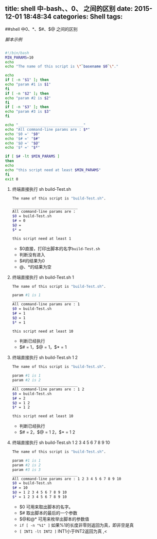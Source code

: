 title: shell 中-bash、、0、 之间的区别
date: 2015-12-01 18:48:34
categories: Shell
tags:
---
##shell 中$0、$*、$#、$@ 之间的区别


*脚本示例*


``` bash

#!/bin/bash
MIN_PARAMS=10
echo
echo "The name of this script is \"`basename $0`\"."

echo
if [ -n "$1" ]; then
echo "param #1 is $1"
fi
if [ -n "$2" ]; then
echo "param #2 is $2"
fi
if [ -n "$3" ]; then
echo "param #3 is $3"
fi

echo "______________________________"
echo "All command-line params are : $*"
echo '$0 =' "$0"
echo '$# =' "$#"
echo '$@ =' "$@"
echo '$* =' "$*"

if [ $# -lt $MIN_PARAMS ]
then
echo
echo "this script need at least $MIN_PARAMS"
fi
exit 0
```

1. 终端直接执行 sh build-Test.sh 


	```bash
	The name of this script is "build-Test.sh".
	
	______________________________
	All command-line params are : 
	$0 = build-Test.sh
	$# = 0
	$@ =
	$* = 
	
	this script need at least 1
	```
	
	- $0直接，打印出脚本的名字`build-Test.sh`
	- 判断没有进入
	- $#的结果为0
	- $@、$*的结果为空
	
2. 终端直接执行 sh build-Test.sh 1
	
	```bash
	The name of this script is "build-Test.sh".

	param #1 is 1
	______________________________
	All command-line params are : 1
	$0 = build-Test.sh
	$# = 1
	$@ = 1
	$* = 1
	
	this script need at least 10
	```
	- 判断已经执行
	- $# = 1，$@ = 1，$* = 1
	
3. 终端直接执行 sh build-Test.sh 1 2

	```bash
	The name of this script is "build-Test.sh".
	
	param #1 is 1
	param #2 is 2
	______________________________
	All command-line params are : 1 2
	$0 = build-Test.sh
	$# = 2
	$@ = 1 2
	$* = 1 2
	
	this script need at least 10
	```
	- 判断已经执行
	- $# = 2，$@ = 1 2，$* = 1 2
	
	
4. 终端直接执行 sh build-Test.sh 1 2 3 4 5 6 7 8 9 10 

	```bash
	The name of this script is "build-Test.sh".

	param #1 is 1
	param #2 is 2
	param #3 is 3
	______________________________
	All command-line params are : 1 2 3 4 5 6 7 8 9 10
	$0 = build-Test.sh
	$# = 10
	$@ = 1 2 3 4 5 6 7 8 9 10
	$* = 1 2 3 4 5 6 7 8 9 10
	```
	- $0 可用来取出脚本的名字。
	- $# 取出脚本的最后的一个参数
	- $@和@* 可用来枚举出脚本的参数值 
	- `if [ -n "%1" ]` 如果%1的长度非零则返回为真，即非空是真
	- `[ INT1 -lt INT2 ]` INT1小于INT2返回为真 ,<






